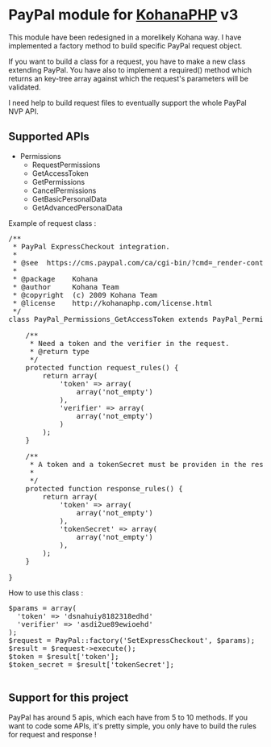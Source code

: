 # PayPal module for [KohanaPHP](http://github.com/shadowhand/kohana) v3

This module have been redesigned in a morelikely Kohana way. I have implemented a factory method to build specific PayPal request object.

If you want to build a class for a request, you have to make a new class extending PayPal. You have also to implement a required() method which returns an key-tree array against which the request's parameters will be validated.

I need help to build request files to eventually support the whole PayPal NVP API.

## Supported APIs
* Permissions
    * RequestPermissions
    * GetAccessToken
    * GetPermissions
    * CancelPermissions
    * GetBasicPersonalData
    * GetAdvancedPersonalData

Example of request class :
<pre>
/**
 * PayPal ExpressCheckout integration.
 *
 * @see  https://cms.paypal.com/ca/cgi-bin/?cmd=_render-content&content_ID=developer/e_howto_api_PermissionsGetAccessTokenAPI
 *
 * @package    Kohana
 * @author     Kohana Team
 * @copyright  (c) 2009 Kohana Team
 * @license    http://kohanaphp.com/license.html
 */
class PayPal_Permissions_GetAccessToken extends PayPal_Permissions {

    /**
     * Need a token and the verifier in the request.
     * @return type
     */
    protected function request_rules() {
        return array(
            'token' => array(
                array('not_empty')
            ),
            'verifier' => array(
                array('not_empty')
            )
        );
    }

    /**
     * A token and a tokenSecret must be providen in the response.
     *
     */
    protected function response_rules() {
        return array(
            'token' => array(
                array('not_empty')
            ),
            'tokenSecret' => array(
                array('not_empty')
            ),
        );
    }

}
</pre>

How to use this class :
<pre>
$params = array(
  'token' => 'dsnahuiy8182318edhd'
  'verifier' => 'asdi2ue89ewioehd'
);
$request = PayPal::factory('SetExpressCheckout', $params);
$result = $request->execute();
$token = $result['token'];
$token_secret = $result['tokenSecret'];

</pre>

## Support for this project
PayPal has around 5 apis, which each have from 5 to 10 methods. If you want to code some APIs, it's pretty simple, you only have to build the rules for request and response !

